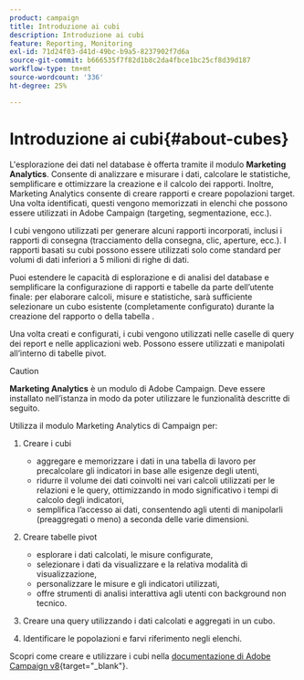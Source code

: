```yaml
---
product: campaign
title: Introduzione ai cubi
description: Introduzione ai cubi
feature: Reporting, Monitoring
exl-id: 71d24f03-d41d-49bc-b9a5-8237902f7d6a
source-git-commit: b666535f7f82d1b8c2da4fbce1bc25cf8d39d187
workflow-type: tm+mt
source-wordcount: '336'
ht-degree: 25%

---
```


# Introduzione ai cubi{#about-cubes}



L&#39;esplorazione dei dati nel database è offerta tramite il modulo **Marketing Analytics**. Consente di analizzare e misurare i dati, calcolare le statistiche, semplificare e ottimizzare la creazione e il calcolo dei rapporti. Inoltre, Marketing Analytics consente di creare rapporti e creare popolazioni target. Una volta identificati, questi vengono memorizzati in elenchi che possono essere utilizzati in Adobe Campaign (targeting, segmentazione, ecc.).

I cubi vengono utilizzati per generare alcuni rapporti incorporati, inclusi i rapporti di consegna (tracciamento della consegna, clic, aperture, ecc.). I rapporti basati su cubi possono essere utilizzati solo come standard per volumi di dati inferiori a 5 milioni di righe di dati.

Puoi estendere le capacità di esplorazione e di analisi del database e semplificare la configurazione di rapporti e tabelle da parte dell’utente finale: per elaborare calcoli, misure e statistiche, sarà sufficiente selezionare un cubo esistente (completamente configurato) durante la creazione del rapporto o della tabella .

Una volta creati e configurati, i cubi vengono utilizzati nelle caselle di query dei report e nelle applicazioni web. Possono essere utilizzati e manipolati all’interno di tabelle pivot.

>[!CAUTION]
>
>**Marketing Analytics** è un modulo di Adobe Campaign. Deve essere installato nell’istanza in modo da poter utilizzare le funzionalità descritte di seguito.

Utilizza il modulo Marketing Analytics di Campaign per:

1. Creare i cubi

   * aggregare e memorizzare i dati in una tabella di lavoro per precalcolare gli indicatori in base alle esigenze degli utenti,
   * ridurre il volume dei dati coinvolti nei vari calcoli utilizzati per le relazioni e le query, ottimizzando in modo significativo i tempi di calcolo degli indicatori,
   * semplifica l’accesso ai dati, consentendo agli utenti di manipolarli (preaggregati o meno) a seconda delle varie dimensioni.

1. Creare tabelle pivot

   * esplorare i dati calcolati, le misure configurate,
   * selezionare i dati da visualizzare e la relativa modalità di visualizzazione,
   * personalizzare le misure e gli indicatori utilizzati,
   * offre strumenti di analisi interattiva agli utenti con background non tecnico.

1. Creare una query utilizzando i dati calcolati e aggregati in un cubo.
1. Identificare le popolazioni e farvi riferimento negli elenchi.

Scopri come creare e utilizzare i cubi nella [documentazione di Adobe Campaign v8](https://experienceleague.adobe.com/docs/campaign/campaign-v8/analytics/reports/cubes/gs-cubes.html?lang=it){target="_blank"}.
